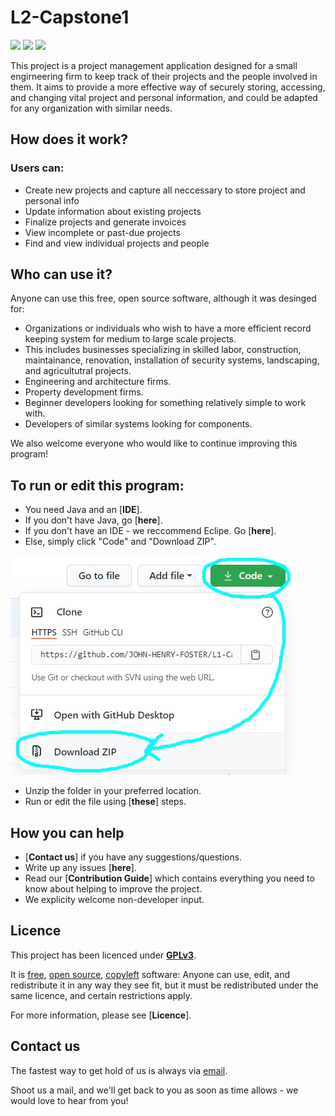 # L2-Capstone1    

[![](https://img.shields.io/badge/Version-1.0-blue.svg)](https://github.com/JOHN-HENRY-FOSTER/L1-Capstone1)  [![](https://img.shields.io/badge/License-GPLv3-brightgreen.svg)](https://www.gnu.org/licenses/gpl-3.0)  [![](https://img.shields.io/badge/Code%20of%20Conduct-Contributor%20Covenant-yellow.svg?style=flat-square)](http://contributor-covenant.org/version/1/4/)	 


This project is a project management application designed for a small engirneering firm to keep track of their projects and the people involved in them.  It aims to provide a more effective way of securely storing, accessing, and changing vital project and personal information, and could be adapted for any organization with similar needs.

## How does it work?

### Users can:
* Create new projects and capture all neccessary to store project and personal info 
* Update information about existing projects
* Finalize projects and generate invoices
* View incomplete or past-due projects
* Find and view individual projects and people

## Who can use it? 

Anyone  can use this free, open source software, although it was desinged for:
* Organizations or individuals who wish to have a more efficient record keeping system for medium to large scale projects.
* This includes businesses specializing in skilled labor, construction, maintainance, renovation, installation of security systems, landscaping, and agricultutral projects.
* Engineering and architecture firms.
* Property development firms.
* Beginner developers looking for something relatively simple to work with.
* Developers of similar systems looking for components.

We also welcome everyone who would like to continue improving this program!

## To run or edit this program:

* You need Java and an [**IDE**].
* If you don't have Java, go [**here**].
* If you don't have an IDE - we reccommend Eclipe. Go [**here**].
* Else, simply click "Code" and "Download ZIP". 

![](Github-images/0.jpg)
  
* Unzip the folder in your preferred location.
* Run or edit the file using [**these**] steps.

## How you can help

* [**Contact us**] if you have any suggestions/questions.
* Write up any issues [**here**].
* Read our [**Contribution Guide**] which contains everything you need to know about helping to improve the project. 
* We explicity welcome non-developer input.

## Licence

This project has been licenced under [**GPLv3**](https://www.gnu.org/licenses/gpl-3.0.html).  

It is [free](https://www.gnu.org/philosophy/free-sw.html), [open source](https://opensource.org/osd), [copyleft](https://www.gnu.org/licenses/copyleft.en.html) software: 
Anyone can use, edit, and redistribute it in any way they see fit, but it must be redistributed under the same licence, and certain restrictions apply.

For more information, please see [**Licence**].

## Contact us

The fastest way to get hold of us is always via [email](mailto:anoxicdrollie@gmail.com).

Shoot us a mail, and we'll get back to you as soon as time allows - we would love to hear from you!
